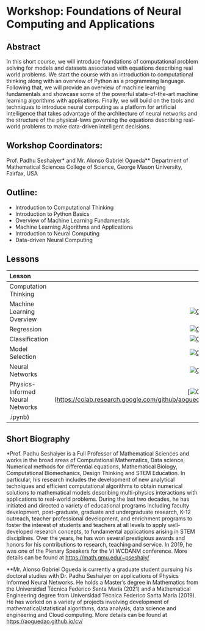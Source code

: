 # Workshop: Foundations of Neural Computing and Applications
 

## Abstract
In this short course, we will introduce foundations of computational problem solving for models and datasets associated with equations describing real world problems. We start the course with an introduction to computational thinking along with an overview of Python as a programming language. Following that, we will provide an overview of machine learning fundamentals and showcase some of the powerful state-of-the-art machine learning algorithms with applications. Finally, we will build on the tools and techniques to introduce neural computing as a platform for artificial intelligence that takes advantage of the architecture of neural networks and the structure of the physical-laws governing the equations describing real-world problems to make data-driven intelligent decisions.


## Workshop Coordinators:
Prof. Padhu Seshaiyer* and Mr. Alonso Gabriel Ogueda**
Department of Mathematical Sciences
College of Science, George Mason University, Fairfax, USA


## Outline:

- Introduction to Computational Thinking
- Introduction to Python Basics
- Overview of Machine Learning Fundamentals
- Machine Learning Algorithms and Applications
- Introduction to Neural Computing
- Data-driven Neural Computing

## Lessons

| Lesson         | Notebook     |
| :------------- | :----------: |
| Computation Thinking | |
| Machine Learning Overview | [![Open In Colab](https://colab.research.google.com/assets/colab-badge.svg)](https://colab.research.google.com/github/aoguedao/neural_computing_workshop/blob/main/lessons/02_machine_learning_overview.ipynb) |
| Regression | [![Open In Colab](https://colab.research.google.com/assets/colab-badge.svg)](https://colab.research.google.com/github/aoguedao/neural_computing_workshop/blob/main/lessons/03_ml_regression.ipynb) |
| Classification | [![Open In Colab](https://colab.research.google.com/assets/colab-badge.svg)](https://colab.research.google.com/github/aoguedao/neural_computing_workshop/blob/main/lessons/04_ml_classification.ipynb) |
| Model Selection | [![Open In Colab](https://colab.research.google.com/assets/colab-badge.svg)](https://colab.research.google.com/github/aoguedao/neural_computing_workshop/blob/main/lessons/05_ml_model_selection.ipynb) |
| Neural Networks | [![Open In Colab](https://colab.research.google.com/assets/colab-badge.svg)](https://colab.research.google.com/github/aoguedao/neural_computing_workshop/blob/main/lessons/06_neural_networks.ipynb) |
| Physics-Informed Neural Networks | [![Open In Colab](https://colab.research.google.com/assets/colab-badge.svg)](https://colab.research.google.com/github/aoguedao/neural_computing_workshop/blob/main/lessons/07_pinn
.ipynb) |



## Short Biography

*Prof. Padhu Seshaiyer is a Full Professor of Mathematical Sciences and works in the broad areas of Computational Mathematics, Data science, Numerical methods for differential equations, Mathematical Biology, Computational Biomechanics, Design Thinking and STEM Education. In particular, his research includes the development of new analytical techniques and efficient computational algorithms to obtain numerical solutions to mathematical models describing multi-physics interactions with applications to real-world problems. During the last two decades, he has initiated and directed a variety of educational programs including faculty development, post-graduate, graduate and undergraduate research, K-12 outreach, teacher professional development, and enrichment programs to foster the interest of students and teachers at all levels to apply well-developed research concepts, to fundamental applications arising in STEM disciplines. Over the years, he has won several prestigious awards and honors for his contributions to research, teaching and service. In 2019, he was one of the Plenary Speakers for the VI WCDANM conference. More details can be found at https://math.gmu.edu/~pseshaiy/

 

**Mr. Alonso Gabriel Ogueda is currently a graduate student pursuing his doctoral studies with Dr. Padhu Seshaiyer on applications of Physics Informed Neural Networks. He holds a Master’s degree in Mathematics from the Universidad Técnica Federico Santa María (2021) and a Mathematical Engineering degree from Universidad Técnica Federico Santa María (2019). He has worked on a variety of projects involving development of mathematical/statistical algorithms, data analysis, data science and engineering and Cloud computing. More details can be found at https://aoguedao.github.io/cv/